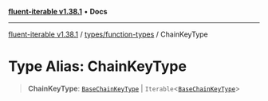 [**fluent-iterable v1.38.1**](../../../README.md) • **Docs**

***

[fluent-iterable v1.38.1](../../../README.md) / [types/function-types](../README.md) / ChainKeyType

# Type Alias: ChainKeyType

> **ChainKeyType**: [`BaseChainKeyType`](BaseChainKeyType.md) \| `Iterable`\<[`BaseChainKeyType`](BaseChainKeyType.md)\>
